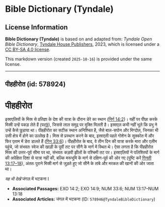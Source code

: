 # Bible Dictionary (Tyndale)

## License Information

**Bible Dictionary (Tyndale)** is based on and adapted from: _Tyndale Open Bible Dictionary_, [Tyndale House Publishers](https://tyndaleopenresources.com/), 2023, which is licensed under a [CC BY-SA 4.0 license](https://creativecommons.org/licenses/by-sa/4.0/legalcode.en).

This markdown version (created `2025-10-16`) is provided under the same license.



--------------------------------

## पीहहीरोत (id: 578924)

पीहहीरोत
========

इस्राएलियों के मिस्र से प्रतिज्ञा के देश की यात्रा के दौरान डेरे का स्थान ([निर्ग 14:2](https://ref.ly/Exod14:2))। यहीं पर पीछा करके मिस्री उन्हें पकड़ लेते हैं (पद[9](https://ref.ly/Exod14:9)), जिससे लाल समुद्र पर मुक्ति मिलती है। इस्राएल कभी नहीं भूले कि प्रभु ने उन्हें कैसे छुड़ाया था। पीहहीरोत का सटीक स्थान अनिश्चित है, जैसे बाल\-सपोन और मिग्दोल, जिनका भी उसी क्षेत्र में होने का उल्लेख है। मिस्र से प्रस्थान करने के बाद, इस्राएली पहले गोशेन के सुक्कोत में और फिर एताम में डेरा डालते हैं ([गिन 33:6](https://ref.ly/Num33:6))। पीहहीरोत के बाद, वे तीन दिन की यात्रा करके मारा और एलीम पहुंचे, जो संभवतः स्वेज की खाड़ी के पूर्वी तट पर सीनै के मार्ग में स्थित थे। ऐसा लगता है कि पीहहीरोत मिस्र की उत्तर\-पूर्व सीमा पर था, संभवतः कड़वी झीलों के पश्चिमी तट पर। इस्राएलियों ने पलिश्तियों के मार्ग की अपेक्षित दिशा से यात्रा नहीं की, बल्कि मरूभूमि के मार्ग से दक्षिण\-पूर्व की ओर गए (पुष्टि करें [गिनती 13:17–18](https://ref.ly/Num13:17-Num13:18)), अंततः पुराने मिस्री मार्ग से जुड़ते हुए जो सीनै के तांबे और मरकत की खानों की ओर जाता था।

*यह भी देखें* जंगल में भटकना I

* **Associated Passages:** EXO 14:2; EXO 14:9; NUM 33:6; NUM 13:17–NUM 13:18
* **Associated Articles:** जंगल में भटकना (ID: `578946@TyndaleBibleDictionary`)

